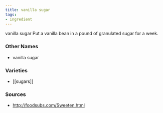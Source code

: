 ```yaml
---
title: vanilla sugar
tags:
- ingredient
---
```

vanilla sugar Put a vanilla bean in a pound of granulated sugar for a week.

### Other Names

* vanilla sugar

### Varieties

* [[sugars]]

### Sources
* http://foodsubs.com/Sweeten.html
